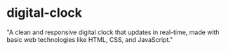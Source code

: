 # digital-clock
 "A clean and responsive digital clock that updates in real-time, made with basic web technologies like HTML, CSS, and JavaScript."
